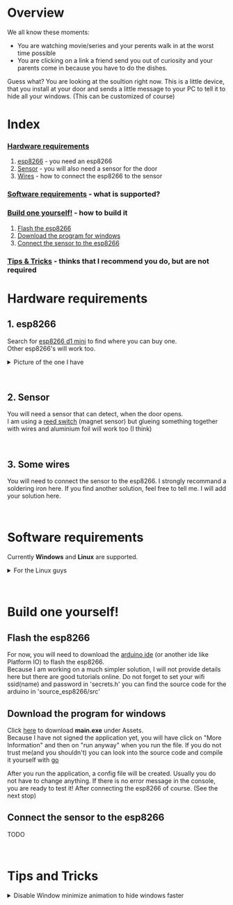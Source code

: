 # Overview
We all know these moments:
- You are watching movie/series and your perents walk in at the worst time possible
- You are clicking on a link a friend send you out of curiosity and your parents come in because you have to do the dishes.

Guess what? You are looking at the soultion right now. This is a little device, that you install at your door and sends a little message to your PC to tell it to hide all your windows. (This can be customized of course) 

# Index

### [Hardware requirements ](#hardware-requirements)
1. [esp8266](#1-esp8266) - you need an esp8266
2. [Sensor](#2-sensor) - you will also need a sensor for the door
3. [Wires](#3-some-wires) - how to connect the esp8266 to the sensor

### [Software requirements](#software-requirements) - what is supported?
### [Build one yourself!](#build-one-yourself) - how to build it
1. [Flash the esp8266](#flash-the-esp8266)
2. [Download the program for windows](#download-the-program-for-windows)
3. [Connect the sensor to the esp8266](#connect-the-sensor-to-the-esp8266)
### [Tips & Tricks](#tips-and-tricks) - thinks that I recommend you do, but are not required


# Hardware requirements
## 1. esp8266

Search for [esp8266 d1 mini][] to find where you can buy one.\
Other esp8266's will work too.

[esp8266 d1 mini]: https://duckduckgo.com/?q=buy+esp8266+d1+mini

<details>
  <summary>Picture of the one I have</summary>

![Picture of my esp8266 d1 mini](docs/pictures/esp8266_d1_mini.jpg)
</details>

&nbsp;
## 2. Sensor

You will need a sensor that can detect, when the door opens.\
I am using a [reed switch][] (magnet sensor) but glueing something together with wires and aluminium foil will work too (I think)

[reed switch]: https://en.wikipedia.org/wiki/Reed_switch

&nbsp;
## 3. Some wires
You will need to connect the sensor to the esp8266. I strongly recommand a soldering iron here. If you find another solution, feel free to tell me. I will add your solution here.

&nbsp;
# Software requirements
Currently **Windows** and **Linux** are supported.
<details>
  <summary>For the Linux guys</summary>

  I am personally use i3 as a window manager.
  Please open an issue and tell me your window manger, so I can add support for it.
</details> 

&nbsp;

# Build one yourself!
## Flash the esp8266
For now, you will need to download the [arduino ide][] (or another ide like Platform IO) to flash the esp8266.\
Because I am working on a much simpler solution, I will not provide details here but there are good tutorials online. Do not forget to set your wifi ssid(name) and password in 'secrets.h' you can find the source code for the arduino in 'source_esp8266/src' 

[arduino ide]: https://www.arduino.cc/en/guide/windows

## Download the program for windows
Click [here][] to download **main.exe** under Assets.\
Because I have not signed the application yet, you will have click on "More Information" and then on "run anyway" when you run the file. If you do not trust me(and you shouldn't) you can look into the source code and compile it yourself with [go][]

After you run the application, a config file will be created. Usually you do not have to change anything. If there is no error message in the console, you are ready to test it! After connecting the esp8266 of course. (See the next stop)

[here]: https://github.com/IHaveToChangeMyUsername/privateWindows/releases/
[go]: https://go.dev/

## Connect the sensor to the esp8266
TODO

&nbsp;
# Tips and Tricks
<details>
  <summary>Disable Window minimize animation to hide windows faster</summary>

  1. Open the start menu and search for *"Advanced System Settings"* and click on the first result
  2. Under Performance, click Settings
  3. Uncheck *"Animate windows when minimizing or maximizing option"*
  4. Click Ok.
</details>